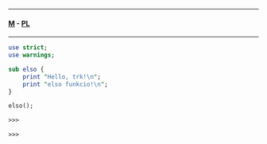 
---

#### [M](https://github.com/ttltrk/TTT/blob/master/menu.md) - [PL](https://github.com/ttltrk/TTT/blob/master/PL/PL.md)

---

```pl
use strict;
use warnings;

sub elso {
	print "Hello, trk!\n";
	print "elso funkcio!\n";
}

elso();

>>>

>>>
```

